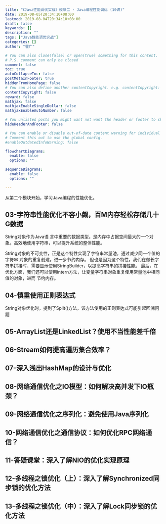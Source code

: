 ```yaml
---
title: "《Java性能调优实战》模块二 · Java编程性能调优 (10讲)"
date: 2019-08-05T20:34:10+08:00
lastmod: 2019-08-04T20:34:10+08:00
draft: false
keywords: []
description: ""
tags: ["Java性能调优实战"]
categories: []
author: "瞿广"

# You can also close(false) or open(true) something for this content.
# P.S. comment can only be closed
comment: false
toc: true
autoCollapseToc: false
postMetaInFooter: true
hiddenFromHomePage: false
# You can also define another contentCopyright. e.g. contentCopyright: "This is another copyright."
contentCopyright: false
reward: false
mathjax: false
mathjaxEnableSingleDollar: false
mathjaxEnableAutoNumber: false

# You unlisted posts you might want not want the header or footer to show
hideHeaderAndFooter: false

# You can enable or disable out-of-date content warning for individual post.
# Comment this out to use the global config.
#enableOutdatedInfoWarning: false

flowchartDiagrams:
  enable: false
  options: ""

sequenceDiagrams: 
  enable: false
  options: ""

---
```






从第二个模块开始，学习Java编程的性能优化。

<!--more-->


## 03-字符串性能优化不容小觑，百M内存轻松存储几十G数据

String对象作为Java语 言中重要的数据类型，是内存中占据空间最大的一个对象。高效地使用字符串，可以提升系统的整体性能。


String对象的不可变性，正是这个特性实现了字符串常量池，通过减少同一个值的字符串 对象的重复创建，进一步节约内存。
但也是因为这个特性，我们在做长字符串拼接时，需要显示使用StringBuilder，以提高字符串的拼接性能。 最后，在优化方面，我们还可以使用intern方法，让变量字符串对象重复使用常量池中相同值的对象，进而 节约内存。

## 04-慎重使用正则表达式
String对象优化时，提到了Split()方法，该方法使用的正则表达式可能引起回溯问题
## 05-ArrayList还是LinkedList？使用不当性能差千倍
## 06-Stream如何提高遍历集合效率？
## 07-深入浅出HashMap的设计与优化
## 08-网络通信优化之IO模型：如何解决高并发下IO瓶颈？
## 09-网络通信优化之序列化：避免使用Java序列化
## 10-网络通信优化之通信协议：如何优化RPC网络通信？
## 11-答疑课堂：深入了解NIO的优化实现原理
## 12-多线程之锁优化（上）：深入了解Synchronized同步锁的优化方法
## 13-多线程之锁优化（中）：深入了解Lock同步锁的优化方法
